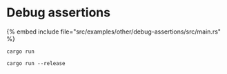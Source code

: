 # Debug assertions

{% embed include file="src/examples/other/debug-assertions/src/main.rs" %}

```
cargo run

cargo run --release
```


